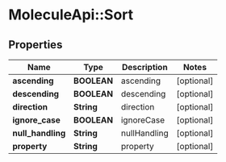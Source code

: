 # MoleculeApi::Sort

## Properties
Name | Type | Description | Notes
------------ | ------------- | ------------- | -------------
**ascending** | **BOOLEAN** | ascending | [optional] 
**descending** | **BOOLEAN** | descending | [optional] 
**direction** | **String** | direction | [optional] 
**ignore_case** | **BOOLEAN** | ignoreCase | [optional] 
**null_handling** | **String** | nullHandling | [optional] 
**property** | **String** | property | [optional] 


